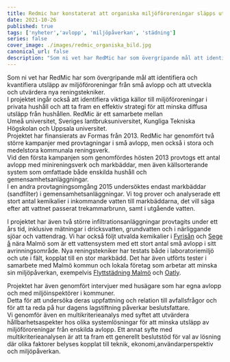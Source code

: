 ```yaml
---
title: Redmic har konstaterat att organiska miljöföroreningar släpps ut i betydande kvantiteter från små avlopp till bäeckar och åar
date: 2021-10-26
published: true
tags: ['nyheter','avlopp', 'miljöpåverkan', 'städning']
series: false
cover_image: ./images/redmic_organiska_bild.jpg
canonical_url: false
description: "Som ni vet har RedMic har som övergripande mål att identifiera och kvantifiera utsläpp av miljöföroreningar från små avlopp och att utveckla och utvärdera nya reningstekniker."
---
```

Som ni vet har RedMic har som övergripande mål att identifiera och kvantifiera utsläpp av miljöföroreningar från små avlopp och att utveckla och utvärdera nya reningstekniker.  
I projektet	ingår också	att	identifiera	viktiga	källor till	miljöföroreningar i privata	hushåll	och	att	ta fram	en effektiv strategi för att minska diffusa	utsläpp från hushållen. RedMic är ett samarbete mellan	
Umeå universitet, Sveriges lantbruksuniversitet, Kungliga Tekniska Högskolan och Uppsala universitet.  
Projektet har finansierats av Formas från 2013. RedMic har genomfört två större kampanjer med provtagningar i små avlopp, men också	i stora	och medelstora kommunala reningsverk.  
Vid den första kampanjen som genomfördes hösten 2013 provtogs ett antal avlopp med minireningsverk och markbäddar, men även källsorterande system som omfattade både enskilda hushåll och gemensamhetsanläggningar.  
I en andra provtagningsomgång 2015 undersöktes endast markbäddar (sandfilter) i gemensamhetsanläggningar. Vi tog prover och analyserade ett stort antal kemikalier i inkommande vatten till markbäddarna, det vill säga efter att vattnet passerat trekammarbrunn, samt i utgående vatten.  

I projektet har även två större infiltrationsanläggningar provtagits under ett års tid, inklusive mätningar i dricksvatten, grundvatten och i närliggande sjöar och vattendrag. Vi har också följt utvalda kemikalier i <a href="https://sv.wikipedia.org/wiki/Fyris%C3%A5n" target="_blank">Fyrisån</a> och <a href="https://sv.wikipedia.org/wiki/Sege_%C3%A5" target="_blank">Sege å</a> nära Malmö som är ett vattensystem med ett stort antal små avlopp i sitt avrinningsområde. Nya reningstekniker har testats både i laboratoriemiljö och	ute	i fält, kopplat till en stor markbädd. Det har även utförts tester i samarbete med Malmö kommun och lokala företag som arbetar att minska sin miljöpåverkan, exempelvis <a href="https://xn--flyttstdning-malm-wqb66a.nu/" target="_blank">Flyttstädning Malmö</a> och <a href="https://en.wikipedia.org/wiki/Oatly" target="_blank">Oatly</a>.

Projektet har även genomfört intervjuer	med husägare som har egna avlopp och med miljöinspektörer i kommuner.  
Detta för att undersöka deras uppfattning och relation till avfallsfrågor och för att ta reda på hur dagens lagstiftning påverkar beslutsfattare.  
Vi genomför	även en	multikriterieanalys	med	syftet att utvärdera hållbarhetsaspekter hos olika systemlösningar för att minska utsläpp av miljöföroreningar från	enskilda avlopp. Ett annat syfte med multikriterieanalysen är att ta fram ett generellt	beslutstöd för val av lösning där olika	faktorer belyses kopplat till teknik, ekonomi,användarperspektiv och miljöpåverkan.
